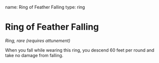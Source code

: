 name: Ring of Feather Falling type: ring

# Ring of Feather Falling
_Ring, rare (requires attunement)_

When you fall while wearing this ring, you descend 60 feet per round and take no damage from falling. 